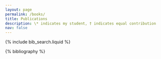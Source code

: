 ```yaml
---
layout: page
permalink: /books/
title: Publications 
description: \* indicates my student, † indicates equal contribution
nav: false
---
```



<!-- _pages/books.md -->

<!-- Bibsearch Feature -->

{% include bib_search.liquid %}

<div class="publications">

{% bibliography %}

</div>
